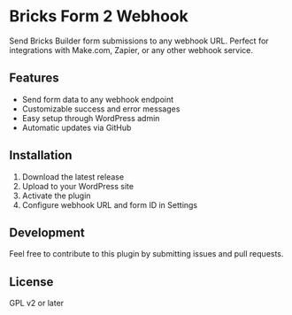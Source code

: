 # Bricks Form 2 Webhook

Send Bricks Builder form submissions to any webhook URL. Perfect for integrations with Make.com, Zapier, or any other webhook service.

## Features

- Send form data to any webhook endpoint
- Customizable success and error messages
- Easy setup through WordPress admin
- Automatic updates via GitHub

## Installation

1. Download the latest release
2. Upload to your WordPress site
3. Activate the plugin
4. Configure webhook URL and form ID in Settings

## Development

Feel free to contribute to this plugin by submitting issues and pull requests.

## License

GPL v2 or later
